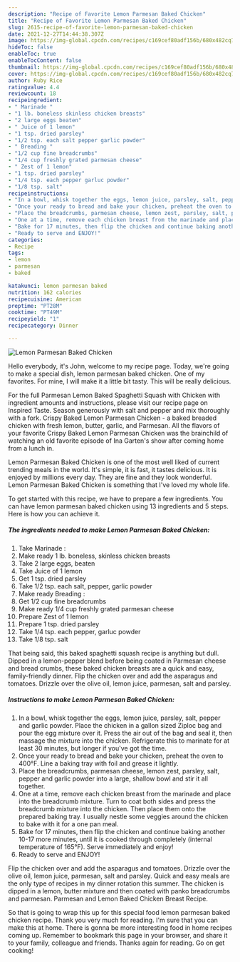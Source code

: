 ```yaml
---
description: "Recipe of Favorite Lemon Parmesan Baked Chicken"
title: "Recipe of Favorite Lemon Parmesan Baked Chicken"
slug: 2615-recipe-of-favorite-lemon-parmesan-baked-chicken
date: 2021-12-27T14:44:38.307Z
image: https://img-global.cpcdn.com/recipes/c169cef80adf156b/680x482cq70/lemon-parmesan-baked-chicken-recipe-main-photo.jpg
hideToc: false
enableToc: true
enableTocContent: false
thumbnail: https://img-global.cpcdn.com/recipes/c169cef80adf156b/680x482cq70/lemon-parmesan-baked-chicken-recipe-main-photo.jpg
cover: https://img-global.cpcdn.com/recipes/c169cef80adf156b/680x482cq70/lemon-parmesan-baked-chicken-recipe-main-photo.jpg
author: Ruby Rice
ratingvalue: 4.4
reviewcount: 18
recipeingredient:
- " Marinade "
- "1 lb. boneless skinless chicken breasts"
- "2 large eggs beaten"
- " Juice of 1 lemon"
- "1 tsp. dried parsley"
- "1/2 tsp. each salt pepper garlic powder"
- " Breading "
- "1/2 cup fine breadcrumbs"
- "1/4 cup freshly grated parmesan cheese"
- " Zest of 1 lemon"
- "1 tsp. dried parsley"
- "1/4 tsp. each pepper garluc powder"
- "1/8 tsp. salt"
recipeinstructions:
- "In a bowl, whisk together the eggs, lemon juice, parsley, salt, pepper and garlic powder. Place the chicken in a gallon sized Ziploc bag and pour the egg mixture over it. Press the air out of the bag and seal it, then massage the mixture into the chicken. Refrigerate this to marinate for at least 30 minutes, but longer if you&#39;ve got the time."
- "Once your ready to bread and bake your chicken, preheat the oven to 400°F. Line a baking tray with foil and grease it lightly."
- "Place the breadcrumbs, parmesan cheese, lemon zest, parsley, salt, pepper and garlic powder into a large, shallow bowl and stir it all together."
- "One at a time, remove each chicken breast from the marinade and place into the breadcrumb mixture. Turn to coat both sides and press the breadcrumb mixture into the chicken. Then place them onto the prepared baking tray. I usually nestle some veggies around the chicken to bake with it for a one pan meal."
- "Bake for 17 minutes, then flip the chicken and continue baking another 10-17 more minutes, until it is cooked through completely (internal temperature of 165°F). Serve immediately and enjoy!"
- "Ready to serve and ENJOY!"
categories:
- Recipe
tags:
- lemon
- parmesan
- baked

katakunci: lemon parmesan baked 
nutrition: 162 calories
recipecuisine: American
preptime: "PT28M"
cooktime: "PT49M"
recipeyield: "1"
recipecategory: Dinner

---
```



![Lemon Parmesan Baked Chicken](https://img-global.cpcdn.com/recipes/c169cef80adf156b/680x482cq70/lemon-parmesan-baked-chicken-recipe-main-photo.jpg)

Hello everybody, it's John, welcome to my recipe page. Today, we're going to make a special dish, lemon parmesan baked chicken. One of my favorites. For mine, I will make it a little bit tasty. This will be really delicious.

For the full Parmesan Lemon Baked Spaghetti Squash with Chicken with ingredient amounts and instructions, please visit our recipe page on Inspired Taste. Season generously with salt and pepper and mix thoroughly with a fork. Crispy Baked Lemon Parmesan Chicken - a baked breaded chicken with fresh lemon, butter, garlic, and Parmesan. All the flavors of your favorite Crispy Baked Lemon Parmesan Chicken was the brainchild of watching an old favorite episode of Ina Garten&#39;s show after coming home from a lunch in.

Lemon Parmesan Baked Chicken is one of the most well liked of current trending meals in the world. It's simple, it is fast, it tastes delicious. It is enjoyed by millions every day. They are fine and they look wonderful. Lemon Parmesan Baked Chicken is something that I've loved my whole life.


To get started with this recipe, we have to prepare a few ingredients. You can have lemon parmesan baked chicken using 13 ingredients and 5 steps. Here is how you can achieve it.

<!--inarticleads1-->

##### The ingredients needed to make Lemon Parmesan Baked Chicken:

1. Take  Marinade :
1. Make ready 1 lb. boneless, skinless chicken breasts
1. Take 2 large eggs, beaten
1. Take  Juice of 1 lemon
1. Get 1 tsp. dried parsley
1. Take 1/2 tsp. each salt, pepper, garlic powder
1. Make ready  Breading :
1. Get 1/2 cup fine breadcrumbs
1. Make ready 1/4 cup freshly grated parmesan cheese
1. Prepare  Zest of 1 lemon
1. Prepare 1 tsp. dried parsley
1. Take 1/4 tsp. each pepper, garluc powder
1. Take 1/8 tsp. salt


That being said, this baked spaghetti squash recipe is anything but dull. Dipped in a lemon-pepper blend before being coated in Parmesan cheese and bread crumbs, these baked chicken breasts are a quick and easy, family-friendly dinner. Flip the chicken over and add the asparagus and tomatoes. Drizzle over the olive oil, lemon juice, parmesan, salt and parsley. 

<!--inarticleads2-->

##### Instructions to make Lemon Parmesan Baked Chicken:

1. In a bowl, whisk together the eggs, lemon juice, parsley, salt, pepper and garlic powder. Place the chicken in a gallon sized Ziploc bag and pour the egg mixture over it. Press the air out of the bag and seal it, then massage the mixture into the chicken. Refrigerate this to marinate for at least 30 minutes, but longer if you&#39;ve got the time.
1. Once your ready to bread and bake your chicken, preheat the oven to 400°F. Line a baking tray with foil and grease it lightly.
1. Place the breadcrumbs, parmesan cheese, lemon zest, parsley, salt, pepper and garlic powder into a large, shallow bowl and stir it all together.
1. One at a time, remove each chicken breast from the marinade and place into the breadcrumb mixture. Turn to coat both sides and press the breadcrumb mixture into the chicken. Then place them onto the prepared baking tray. I usually nestle some veggies around the chicken to bake with it for a one pan meal.
1. Bake for 17 minutes, then flip the chicken and continue baking another 10-17 more minutes, until it is cooked through completely (internal temperature of 165°F). Serve immediately and enjoy!
1. Ready to serve and ENJOY!

Flip the chicken over and add the asparagus and tomatoes. Drizzle over the olive oil, lemon juice, parmesan, salt and parsley. Quick and easy meals are the only type of recipes in my dinner rotation this summer. The chicken is dipped in a lemon, butter mixture and then coated with panko breadcrumbs and parmesan. Parmesan and Lemon Baked Chicken Breast Recipe. 

So that is going to wrap this up for this special food lemon parmesan baked chicken recipe. Thank you very much for reading. I'm sure that you can make this at home. There is gonna be more interesting food in home recipes coming up. Remember to bookmark this page in your browser, and share it to your family, colleague and friends. Thanks again for reading. Go on get cooking!
